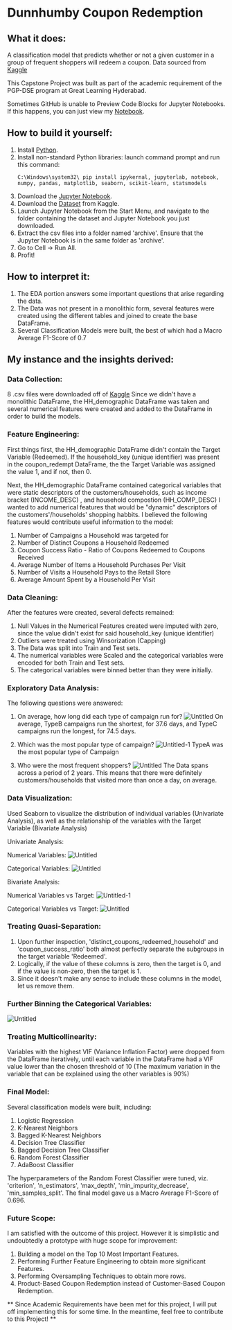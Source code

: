 # Dunnhumby Coupon Redemption

## What it does:
A classification model that predicts whether or not a given customer in a group of frequent shoppers will redeem a coupon.
Data sourced from [Kaggle](https://www.kaggle.com/datasets/frtgnn/dunnhumby-the-complete-journey)

This Capstone Project was built as part of the academic requirement of the PGP-DSE program at Great Learning Hyderabad.

Sometimes GitHub is unable to Preview Code Blocks for Jupyter Notebooks. If this happens, you can just view my [Notebook](https://nbviewer.org/github/galahad38/dunnhumby-coupon-redemption/blob/main/dunnhumby-coupon-redemption.ipynb).

## How to build it yourself:

1. Install [Python](https://www.python.org/downloads/).
2. Install non-standard Python libraries:
     launch command prompt and run this command:
     ```console
     C:\Windows\system32\ pip install ipykernal, jupyterlab, notebook, numpy, pandas, matplotlib, seaborn, scikit-learn, statsmodels
     ```
3. Download the [Jupyter Notebook](https://github.com/galahad38/dunnhumby-coupon-redemption/blob/main/dunnhumby-coupon-redemption.ipynb).
4. Download the [Dataset](https://www.kaggle.com/datasets/frtgnn/dunnhumby-the-complete-journey) from Kaggle.
5. Launch Jupyter Notebook from the Start Menu, and navigate to the folder containing the dataset and Jupyter Notebook you just downloaded.
6. Extract the csv files into a folder named 'archive'. Ensure that the Jupyter Notebook is in the same folder as 'archive'.
7. Go to Cell -> Run All.
8. Profit!

## How to interpret it:

1) The EDA portion answers some important questions that arise regarding the data.
2) The Data was not present in a monolithic form, several features were created using the different tables and joined to create the base DataFrame.
3) Several Classification Models were built, the best of which had a Macro Average F1-Score of 0.7

## My instance and the insights derived:

### Data Collection:
8 .csv files were downloaded off of [Kaggle](https://www.kaggle.com/datasets/frtgnn/dunnhumby-the-complete-journey)
Since we didn't have a monolithic DataFrame, the HH_demographic DataFrame was taken and several numerical features were created and added to the DataFrame in order to build the models.

### Feature Engineering:

First things first, the HH_demographic DataFrame didn't contain the Target Variable (Redeemed).
If the household_key (unique identifier) was present in the coupon_redempt DataFrame, the  the Target Variable was assigned the value 1, and if not, then 0.

Next, the HH_demographic DataFrame contained categorical variables that were static descriptors of the customers/households, such as income bracket (INCOME_DESC) , and household compostion (HH_COMP_DESC)
I wanted to add numerical features that would be "dynamic" descriptors of the customers'/households' shopping habbits.
I believed the following features would contribute useful information to the model:

1) Number of Campaigns a Household was targeted for
2) Number of Distinct Coupons a Household Redeemed
3) Coupon Success Ratio - Ratio of Coupons Redeemed to Coupons Received
4) Average Number of Items a Household Purchases Per Visit
5) Number of Visits a Household Pays to the Retail Store
6) Average Amount Spent by a Household Per Visit

### Data Cleaning:
After the features were created, several defects remained:
1) Null Values in the Numerical Features created were imputed with zero, since the value didn't exist for said household_key (unique identifier)
2) Outliers were treated using Winsorization (Capping)
3) The Data was split into Train and Test sets.
4) The numerical variables were Scaled and the categorical variables were encoded for both Train and Test sets.
5) The categorical variables were binned better than they were initially.

### Exploratory Data Analysis:

The following questions were answered:
1) On average, how long did each type of campaign run for?
![Untitled](https://github.com/galahad38/dunnhumby-coupon-redemption/assets/19240929/81d76193-b339-4a44-8577-5f1c421a34a8)
On average, TypeB campaigns run the shortest, for 37.6 days, and TypeC campaigns run the longest, for 74.5 days.

2) Which was the most popular type of campaign?
![Untitled-1](https://github.com/galahad38/dunnhumby-coupon-redemption/assets/19240929/0d55d1f7-88cb-4299-bbd0-7398ad3d4c88)
TypeA was the most popular type of Campaign

3) Who were the most frequent shoppers?
![Untitled](https://github.com/galahad38/dunnhumby-coupon-redemption/assets/19240929/ebae2ecc-8338-4566-8621-0f9691d4b604)
The Data spans across a period of 2 years. This means that there were definitely customers/households that visited more than once a day, on average.

### Data Visualization:
Used Seaborn to visualize the distribution of individual variables (Univariate Analysis), as well as the relationship of the variables with the Target Variable (Bivariate Analysis)

Univariate Analysis:

Numerical Variables:
![Untitled](https://github.com/galahad38/dunnhumby-coupon-redemption/assets/19240929/95aca2ba-e48e-4a49-ae2c-469c59665b33)

Categorical Variables:
![Untitled](https://github.com/galahad38/dunnhumby-coupon-redemption/assets/19240929/9039cf73-2ed9-44b6-bc72-373b526d61d1)


Bivariate Analysis:

Numerical Variables vs Target:
![Untitled-1](https://github.com/galahad38/dunnhumby-coupon-redemption/assets/19240929/7aa5fd3a-88a5-4ade-9a2a-55efb81d44b7)


Categorical Variables vs Target:
![Untitled](https://github.com/galahad38/dunnhumby-coupon-redemption/assets/19240929/563ceeec-6e7d-4e9c-946a-73fa21301537)

### Treating Quasi-Separation:

1) Upon further inspection, 'distinct_coupons_redeemed_household' and 'coupon_success_ratio' both almost perfectly separate the subgroups in the target variable 'Redeemed'.
2) Logically, if the value of these columns is zero, then the target is 0, and if the value is non-zero, then the target is 1.
3) Since it doesn't make any sense to include these columns in the model, let us remove them.

### Further Binning the Categorical Variables:

![Untitled](https://github.com/galahad38/dunnhumby-coupon-redemption/assets/19240929/226678cf-9524-404a-b7ba-299370a78d11)

### Treating Multicollinearity:

Variables with the highest VIF (Variance Inflation Factor) were dropped from the DataFrame iteratively, until each variable in the DataFrame
had a VIF value lower than the chosen threshold of 10 (The maximum variation in the variable that can be explained using the other variables is 90%)

### Final Model:

Several classification models were built, including:
1) Logistic Regression
2) K-Nearest Neighbors
3) Bagged K-Nearest Neighbors
4) Decision Tree Classifier
5) Bagged Decision Tree Classifier
6) Random Forest Classifier
7) AdaBoost Classifier

The hyperparameters of the Random Forest Classifier were tuned, viz. 'criterion', 'n_estimators', 'max_depth', 'min_impurity_decrease', 'min_samples_split'.
The final model gave us a Macro Average F1-Score of 0.696.

### Future Scope:
I am satisfied with the outcome of this project. However it is simplistic and undoubtedly a prototype with huge scope for improvement:
1) Building a model on the Top 10 Most Important Features.
2) Performing Further Feature Engineering to obtain more significant Features.
3) Performing Oversampling Techniques to obtain more rows.
4) Product-Based Coupon Redemption instead of Customer-Based Coupon Redemption.

** Since Academic Requirements have been met for this project, I will put off implementing this for some time. In the meantime, feel free to contribute to this Project! **
